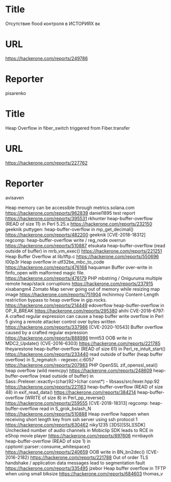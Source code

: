 # Title
Отсутствие flood контроля в ИСТОРИЯХ вк
# URL 
https://hackerone.com/reports/249786
# Reporter 
pisarenko

# Title
Heap Overflow in fiber_switch triggered from Fiber.transfer
# URL 
https://hackerone.com/reports/227762
# Reporter 
avisaven

Heap memory can be accessible through metrics.solana.com
https://hackerone.com/reports/962839
daniel1895
test report
https://hackerone.com/reports/395531
rkhunter
heap-buffer-overflow (READ of size 11) in Perl 5.25.x
https://hackerone.com/reports/232150
geeknik
puttygen: heap-buffer-overflow in mp_get_decimal()
https://hackerone.com/reports/482200
geeknik
[CVE-2018-18312] regcomp: heap-buffer-overflow write / reg_node overrun
https://hackerone.com/reports/510887
etsukata
heap-buffer-overflow (read outside of buffer) in mrb_vm_exec()
https://hackerone.com/reports/221251
Heap Buffer Overflow at lib/tftp.c
https://hackerone.com/reports/550696
l00p3r
Heap overflow in utf32be_mbc_to_code
https://hackerone.com/reports/476168
haquaman
Buffer over-write in finfo_open with malformed magic file.
https://hackerone.com/reports/476179
PHP mbstring / Oniguruma multiple remote heap/stack corruptions
https://hackerone.com/reports/237915
xixabangm4
Zomato Map server going out of memory while resizing map image
https://hackerone.com/reports/751904
mchinmoy
Content-Length restriction bypass to heap overflow in gip.rocks.
https://hackerone.com/reports/214449
edoverflow
heap-buffer-overflow in OP_R_BREAK
https://hackerone.com/reports/295380
ahihi
CVE-2018-6797:  A crafted regular expression can cause a heap buffer write overflow in Perl 5 giving a remote attacker control over bytes written
https://hackerone.com/reports/337986
[CVE-2020-10543] Buffer overflow caused by a crafted regular expression
https://hackerone.com/reports/888986
tmnt53
OOB write in MDC2_Update() (CVE-2016-6303)
https://hackerone.com/reports/221785
theyarestone
heap-buffer-overflow (READ of size 61) in Perl_re_intuit_start()
https://hackerone.com/reports/233440
read outside of buffer (heap buffer overflow) in S_regmatch - regexec.c:6057
https://hackerone.com/reports/207983
PHP OpenSSL zif_openssl_seal() heap overflow (wild memcpy)
https://hackerone.com/reports/248609
heap-buffer-overflow (read outside of buffer) in Sass::Prelexer::exactly<(char)92>(char const*) - libsass/src/lexer.hpp:92
https://hackerone.com/reports/221163
heap-buffer-overflow (READ of size 48) in exif_read_data()
https://hackerone.com/reports/384214
heap-buffer-overflow (WRITE of size 8) in Perl_pp_reverse()
https://hackerone.com/reports/259555
[CVE-2018-18313] regcomp: heap-buffer-overflow read in S_grok_bslash_N
https://hackerone.com/reports/510888
Heap overflow happen when receiving short length key from ssh server using ssh protocol 1
https://hackerone.com/reports/630462
niky1235
[3DS][SSL][SDK] Unchecked number of audio channels in Mobiclip SDK leads to RCE in eShop movie player
https://hackerone.com/reports/897606
mrnbayoh
heap-buffer-overflow (READ of size 1) in cpptoml::parser::consume_whitespace()
https://hackerone.com/reports/240659
OOB write in BN_bn2dec() (CVE-2016-2182)
https://hackerone.com/reports/221788
Out of order TLS handshake / application data messages lead to segmentation fault
https://hackerone.com/reports/335495
jzebor
Heap buffer overflow in TFTP when using small blksize
https://hackerone.com/reports/684603
thomas_v
